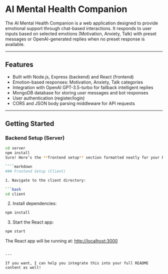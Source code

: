 # AI Mental Health Companion

The AI Mental Health Companion is a web application designed to provide emotional support through chat-based interactions. It responds to user inputs based on selected emotions (Motivation, Anxiety, Talk) with preset messages or OpenAI-generated replies when no preset response is available.

---

## Features

- Built with Node.js, Express (backend) and React (frontend)
- Emotion-based responses: Motivation, Anxiety, Talk categories
- Integration with OpenAI GPT-3.5-turbo for fallback intelligent replies
- MongoDB database for storing user messages and bot responses
- User authentication (register/login)
- CORS and JSON body parsing middleware for API requests

---

## Getting Started

### Backend Setup (Server)

```bash
cd server
npm install
Sure! Here’s the **frontend setup** section formatted neatly for your README file, ready to copy-paste:

````markdown
### Frontend Setup (Client)

1. Navigate to the client directory:

```bash
cd client
````

2. Install dependencies:

```bash
npm install
```

3. Start the React app:

```bash
npm start
```

The React app will be running at: [http://localhost:3000](http://localhost:3000)

```

---

If you want, I can help you integrate this into your full README content as well!
```
